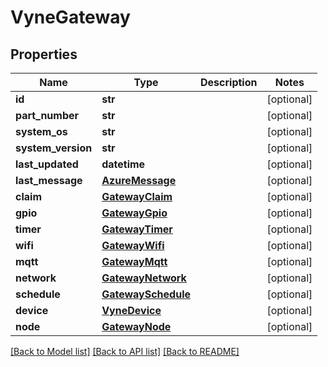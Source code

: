# VyneGateway


## Properties
Name | Type | Description | Notes
------------ | ------------- | ------------- | -------------
**id** | **str** |  | [optional] 
**part_number** | **str** |  | [optional] 
**system_os** | **str** |  | [optional] 
**system_version** | **str** |  | [optional] 
**last_updated** | **datetime** |  | [optional] 
**last_message** | [**AzureMessage**](AzureMessage.md) |  | [optional] 
**claim** | [**GatewayClaim**](GatewayClaim.md) |  | [optional] 
**gpio** | [**GatewayGpio**](GatewayGpio.md) |  | [optional] 
**timer** | [**GatewayTimer**](GatewayTimer.md) |  | [optional] 
**wifi** | [**GatewayWifi**](GatewayWifi.md) |  | [optional] 
**mqtt** | [**GatewayMqtt**](GatewayMqtt.md) |  | [optional] 
**network** | [**GatewayNetwork**](GatewayNetwork.md) |  | [optional] 
**schedule** | [**GatewaySchedule**](GatewaySchedule.md) |  | [optional] 
**device** | [**VyneDevice**](VyneDevice.md) |  | [optional] 
**node** | [**GatewayNode**](GatewayNode.md) |  | [optional] 

[[Back to Model list]](../README.md#documentation-for-models) [[Back to API list]](../README.md#documentation-for-api-endpoints) [[Back to README]](../README.md)



